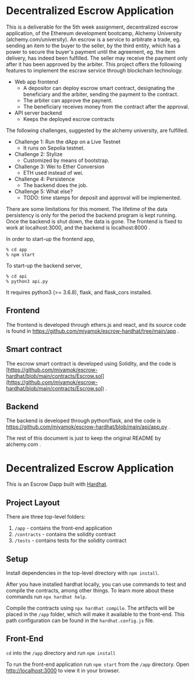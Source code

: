 # Decentralized Escrow Application

This is a deliverable for the 5th week assignment, decentralized escrow application, of the Ethereum development bootcamp, Alchemy University (alchemy.com/university).
An escrow is a service to arbitrate a trade, eg. sending an item to the buyer to the seller, by the third entity, which has a power to secure the buyer's payment until the agreement, eg. the item delivery, has indeed been fulfilled.
The seller may receive the payment only after it has been approved by the arbiter.
This project offers the following features to implement the escraw service through blockchain technology.

- Web app frontend
  - A depositor can deploy escrow smart contract, designating the beneficiary and the arbiter, sending the payment to the contract.
  - The arbiter can approve the paynent.
  - The beneficiary receives money from the contract after the approval.
- API server backend
  - Keeps the deployed escrow contracts
 
The following challenges, suggested by the alchemy university, are fulfilled.

- Challenge 1: Run the dApp on a Live Testnet
  - It runs on Sepolia testnet.
- Challenge 2: Stylize
  - Customized by means of bootstrap.
- Challenge 3: Wei to Ether Conversion
  - ETH used instead of wei.
- Challenge 4: Persistence
  - The backend does the job.
- Challenge 5: What else?
  - TODO: time stamps for deposit and approval will be implemented.
 
There are some limitations for this moment.
The lifetime of the data persistency is only for the period the backend program is kept running.  Once the backend is shut down, the data is gone.
The frontend is fixed to work at localhost:3000, and the backend is localhost:8000 .

In order to start-up the frontend app,
```
% cd app
% npm start
```

To start-up the backend server,
```
% cd api
% python3 api.py
```
It requires python3 (>= 3.6.8), flask, and flask_cors installed.

## Frontend

The frontend is developed through ethers.js and react, and its source code is found in https://github.com/miyamok/escrow-hardhat/tree/main/app .

## Smart contract

The escrow smart contract is developed using Solidity, and the code is [https://github.com/miyamok/escrow-hardhat/blob/main/contracts/Escrow.sol](https://github.com/miyamok/escrow-hardhat/blob/main/contracts/Escrow.sol) .

## Backend

The backend is developed through python/flask, and the code is https://github.com/miyamok/escrow-hardhat/blob/main/api/app.py .

The rest of this document is just to keep the original README by alchemy.com .

# Decentralized Escrow Application

This is an Escrow Dapp built with [Hardhat](https://hardhat.org/).

## Project Layout

There are three top-level folders:

1. `/app` - contains the front-end application
2. `/contracts` - contains the solidity contract
3. `/tests` - contains tests for the solidity contract

## Setup

Install dependencies in the top-level directory with `npm install`.

After you have installed hardhat locally, you can use commands to test and compile the contracts, among other things. To learn more about these commands run `npx hardhat help`.

Compile the contracts using `npx hardhat compile`. The artifacts will be placed in the `/app` folder, which will make it available to the front-end. This path configuration can be found in the `hardhat.config.js` file.

## Front-End

`cd` into the `/app` directory and run `npm install`

To run the front-end application run `npm start` from the `/app` directory. Open [http://localhost:3000](http://localhost:3000) to view it in your browser.

